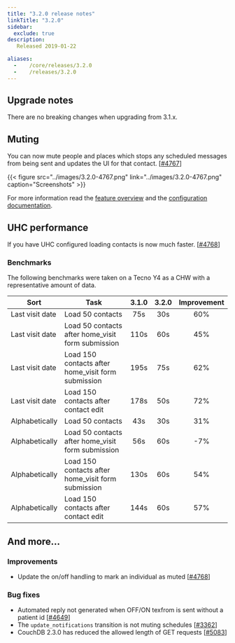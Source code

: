 ```yaml
---
title: "3.2.0 release notes"
linkTitle: "3.2.0"
sidebar:
  exclude: true
description:
   Released 2019-01-22

aliases:
  -    /core/releases/3.2.0
  -    /releases/3.2.0
---
```


## Upgrade notes

There are no breaking changes when upgrading from 3.1.x.

## Muting

You can now mute people and places which stops any scheduled messages from being sent and updates the UI for that contact. [[#4767](https://github.com/medic/cht-core/issues/4767)]

{{< figure src="../images/3.2.0-4767.png" link="../images/3.2.0-4767.png" caption="Screenshots" >}}

For more information read the [feature overview](https://github.com/medic/medic-docs/raw/91badc2a347f86fd2b42b1c9ab9527b5982ee9c0/Muting%20Features%20Overview.pdf) and the [configuration documentation](https://docs.communityhealthtoolkit.org/apps/reference/app-settings/transitions/#muting).

## UHC performance

If you have UHC configured loading contacts is now much faster. [[#4768](https://github.com/medic/cht-core/issues/4768)]

### Benchmarks

The following benchmarks were taken on a Tecno Y4 as a CHW with a representative amount of data.

| Sort | Task | 3.1.0 | 3.2.0 | Improvement |
| ---- | ---- | :----: | :----: | :----: |
| Last visit date | Load 50 contacts | 75s | 30s | 60% |
| Last visit date | Load 50 contacts after home_visit form submission | 110s | 60s | 45%  |
| Last visit date | Load 150 contacts after home_visit form submission | 195s | 75s | 62% |
| Last visit date | Load 150 contacts after contact edit | 178s | 50s | 72% |
| Alphabetically | Load 50 contacts | 43s | 30s | 31% |
| Alphabetically | Load 50 contacts after home_visit form submission | 56s | 60s | -7% |
| Alphabetically | Load 150 contacts after home_visit form submission | 130s | 60s | 54% |
| Alphabetically | Load 150 contacts after contact edit | 144s | 60s | 57% |

## And more...

### Improvements

- Update the on/off handling to mark an individual as muted [[#4768](https://github.com/medic/cht-core/issues/4768)]

### Bug fixes

- Automated reply not generated when OFF/ON texfrom is sent without a patient id [[#4649](https://github.com/medic/cht-core/issues/4649)]
- The `update_notifications` transition is not muting schedules [[#3362](https://github.com/medic/cht-core/issues/3362)]
- CouchDB 2.3.0 has reduced the allowed length of GET requests [[#5083](https://github.com/medic/cht-core/issues/5083)]

